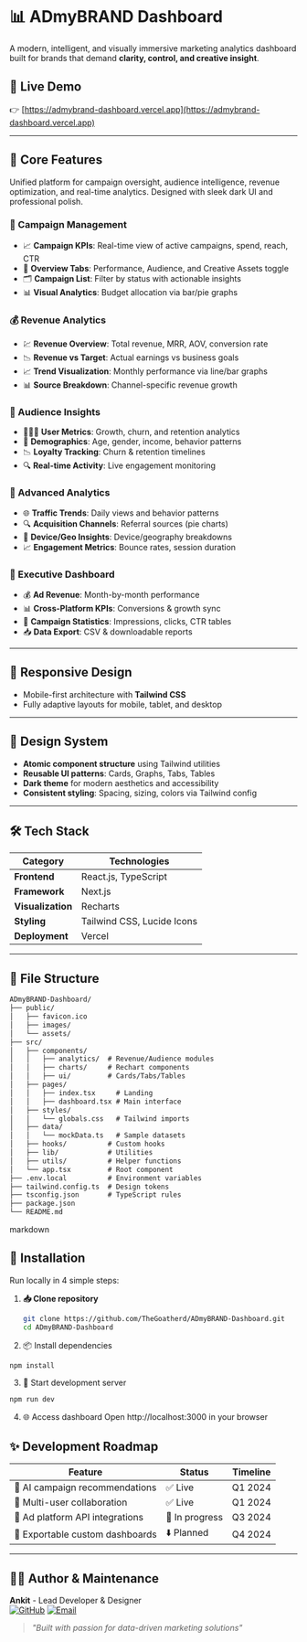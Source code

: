 # 📊 ADmyBRAND Dashboard  

A modern, intelligent, and visually immersive marketing analytics dashboard built for brands that demand **clarity, control, and creative insight**.

## 🚀 Live Demo  
👉 [https://admybrand-dashboard.vercel.app](https://admybrand-dashboard.vercel.app)

---

## 🧩 Core Features  
Unified platform for campaign oversight, audience intelligence, revenue optimization, and real-time analytics. Designed with sleek dark UI and professional polish.

### 🎯 Campaign Management  
- 📈 **Campaign KPIs**: Real-time view of active campaigns, spend, reach, CTR  
- 🧠 **Overview Tabs**: Performance, Audience, and Creative Assets toggle  
- 🗂️ **Campaign List**: Filter by status with actionable insights  
- 📊 **Visual Analytics**: Budget allocation via bar/pie graphs  

### 💰 Revenue Analytics  
- 💹 **Revenue Overview**: Total revenue, MRR, AOV, conversion rate  
- 📉 **Revenue vs Target**: Actual earnings vs business goals  
- 📈 **Trend Visualization**: Monthly performance via line/bar graphs  
- 📊 **Source Breakdown**: Channel-specific revenue growth  

### 🧬 Audience Insights  
- 🧑‍🤝‍🧑 **User Metrics**: Growth, churn, and retention analytics  
- 🧠 **Demographics**: Age, gender, income, behavior patterns  
- 📉 **Loyalty Tracking**: Churn & retention timelines  
- 🔍 **Real-time Activity**: Live engagement monitoring  

### 📡 Advanced Analytics  
- 🌐 **Traffic Trends**: Daily views and behavior patterns  
- 🔍 **Acquisition Channels**: Referral sources (pie charts)  
- 📱 **Device/Geo Insights**: Device/geography breakdowns  
- 📈 **Engagement Metrics**: Bounce rates, session duration  

### 🧠 Executive Dashboard  
- 💰 **Ad Revenue**: Month-by-month performance  
- 📊 **Cross-Platform KPIs**: Conversions & growth sync  
- 🧾 **Campaign Statistics**: Impressions, clicks, CTR tables  
- 📥 **Data Export**: CSV & downloadable reports  

---

## 📱 Responsive Design  
- Mobile-first architecture with **Tailwind CSS**  
- Fully adaptive layouts for mobile, tablet, and desktop  

---

## 🎨 Design System  
- **Atomic component structure** using Tailwind utilities  
- **Reusable UI patterns**: Cards, Graphs, Tabs, Tables  
- **Dark theme** for modern aesthetics and accessibility  
- **Consistent styling**: Spacing, sizing, colors via Tailwind config  

---

## 🛠️ Tech Stack  

| Category    | Technologies               |
|-------------|----------------------------|
| **Frontend**| React.js, TypeScript       |
| **Framework**| Next.js                   |
| **Visualization**| Recharts               |
| **Styling** | Tailwind CSS, Lucide Icons |
| **Deployment**| Vercel                   |

---

## 📂 File Structure

```md
ADmyBRAND-Dashboard/
├── public/
│   ├── favicon.ico
│   ├── images/
│   └── assets/
├── src/
│   ├── components/
│   │   ├── analytics/  # Revenue/Audience modules
│   │   ├── charts/     # Rechart components
│   │   ├── ui/         # Cards/Tabs/Tables
│   ├── pages/
│   │   ├── index.tsx     # Landing
│   │   ├── dashboard.tsx # Main interface
│   ├── styles/
│   │   └── globals.css   # Tailwind imports
│   ├── data/
│   │   └── mockData.ts   # Sample datasets
│   ├── hooks/          # Custom hooks
│   ├── lib/            # Utilities
│   ├── utils/          # Helper functions
│   └── app.tsx         # Root component
├── .env.local          # Environment variables
├── tailwind.config.ts  # Design tokens
├── tsconfig.json       # TypeScript rules
├── package.json
└── README.md
```
markdown
## 🔧 Installation  
Run locally in 4 simple steps:  

1. **📥 Clone repository**  
   ```bash
   git clone https://github.com/TheGoatherd/ADmyBRAND-Dashboard.git
   cd ADmyBRAND-Dashboard
2. 📦 Install dependencies
  ```bash
  npm install
  ```
3. 🚀 Start development server
  ```bash
  npm run dev
  ```
4. 🌐 Access dashboard
Open http://localhost:3000 in your browser

## ✨ Development Roadmap

| Feature                      | Status        | Timeline       |
|------------------------------|---------------|----------------|
| 🧠 AI campaign recommendations | ✅ Live       | Q1 2024        |
| 👥 Multi-user collaboration    | ✅ Live       | Q1 2024        |
| 🔌 Ad platform API integrations | 🔄 In progress | Q3 2024        |
| 💾 Exportable custom dashboards | ⬇️ Planned    | Q4 2024        |

---

## 🧑‍💻 Author & Maintenance  
**Ankit** - Lead Developer & Designer  
[![GitHub](https://img.shields.io/badge/-@TheGoatherd-181717?style=flat&logo=github)](https://github.com/TheGoatherd)
[![Email](https://img.shields.io/badge/-Contact_Me-D14836?style=flat&logo=gmail)](mailto:iamankit4435@gmail.com)

> *"Built with passion for data-driven marketing solutions"*  
